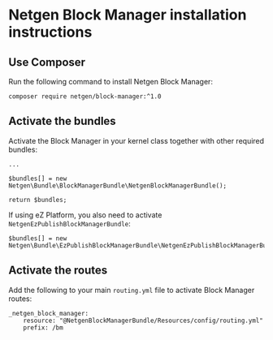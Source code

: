 Netgen Block Manager installation instructions
==============================================

Use Composer
------------

Run the following command to install Netgen Block Manager:

```
composer require netgen/block-manager:^1.0
```

Activate the bundles
--------------------

Activate the Block Manager in your kernel class together with other required bundles:

```
...

$bundles[] = new Netgen\Bundle\BlockManagerBundle\NetgenBlockManagerBundle();

return $bundles;
```

If using eZ Platform, you also need to activate `NetgenEzPublishBlockManagerBundle`:

```
$bundles[] = new Netgen\Bundle\EzPublishBlockManagerBundle\NetgenEzPublishBlockManagerBundle();
```

Activate the routes
-------------------

Add the following to your main `routing.yml` file to activate Block Manager routes:

```
_netgen_block_manager:
    resource: "@NetgenBlockManagerBundle/Resources/config/routing.yml"
    prefix: /bm
```
